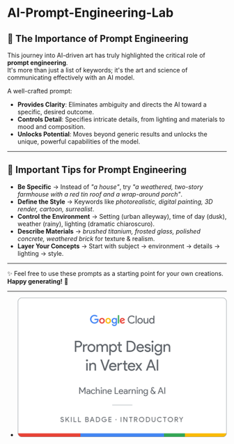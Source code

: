 # AI-Prompt-Engineering-Lab

## 🌟 The Importance of Prompt Engineering

This journey into AI-driven art has truly highlighted the critical role of **prompt engineering**.  
It's more than just a list of keywords; it's the art and science of communicating effectively with an AI model.  

A well-crafted prompt:

- **Provides Clarity**: Eliminates ambiguity and directs the AI toward a specific, desired outcome.   
- **Controls Detail**: Specifies intricate details, from lighting and materials to mood and composition.  
- **Unlocks Potential**: Moves beyond generic results and unlocks the unique, powerful capabilities of the model.  


---

## 📝 Important Tips for Prompt Engineering

- **Be Specific** → Instead of *"a house"*, try *"a weathered, two-story farmhouse with a red tin roof and a wrap-around porch"*.  
- **Define the Style** → Keywords like *photorealistic, digital painting, 3D render, cartoon, surrealist*.  
- **Control the Environment** → Setting (urban alleyway), time of day (dusk), weather (rainy), lighting (dramatic chiaroscuro).  
- **Describe Materials** → *brushed titanium, frosted glass, polished concrete, weathered brick* for texture & realism.  
- **Layer Your Concepts** → Start with subject → environment → details → lighting → style.  

---

✨ Feel free to use these prompts as a starting point for your own creations.  
**Happy generating!** 🚀

---
  - ![Alt text](https://github.com/OmSonawane-360/AI-Prompt-Engineering-Lab/blob/main/Prompt%20Design%20in%20Vertex%20AI.png)
